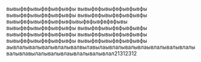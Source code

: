 вывыфвфывыфвфывфывфы
вывыфвфывыфвфывфывфы
вывыфвфывыфвфывфывфы
вывыфвфывыфвфывфывфы
вывыфвфывыфвфывфывфывыфвфывфвфвфывы
вывыфвфывыфвфывфывфы
вывыфвфывыфвфывфывфы
вывыфвфывыфвфывфывфы
вывыфвфывыфвфывфывфы
вывыфвфывыфвфывфывфы
вывыфвфывыфвфывфывфы
аывлалывалывалывлалывалвылавылаывлалывалывлаывлалывалывлалывалывлавылалывалывлаывлалывалывлал21312312
